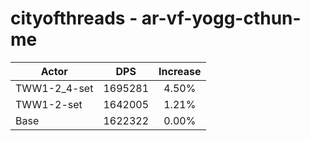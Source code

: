 # cityofthreads - ar-vf-yogg-cthun-me
| Actor | DPS | Increase |
|---|:---:|:---:|
|TWW1-2_4-set|1695281|4.50%|
|TWW1-2-set|1642005|1.21%|
|Base|1622322|0.00%|
